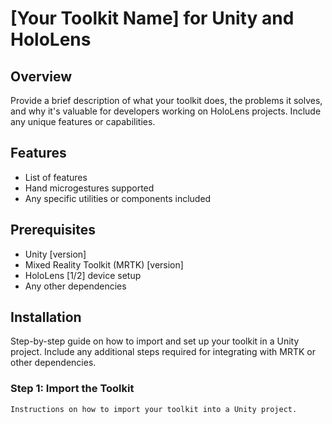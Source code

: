 # [Your Toolkit Name] for Unity and HoloLens

## Overview

Provide a brief description of what your toolkit does, the problems it solves, and why it's valuable for developers working on HoloLens projects. Include any unique features or capabilities.

## Features

- List of features
- Hand microgestures supported
- Any specific utilities or components included

## Prerequisites

- Unity [version]
- Mixed Reality Toolkit (MRTK) [version]
- HoloLens [1/2] device setup
- Any other dependencies

## Installation

Step-by-step guide on how to import and set up your toolkit in a Unity project. Include any additional steps required for integrating with MRTK or other dependencies.

### Step 1: Import the Toolkit

```plaintext
Instructions on how to import your toolkit into a Unity project.
